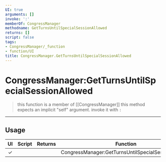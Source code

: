 ```yaml
---
UI: true
arguments: []
invoke: ':'
memberOf: CongressManager
methodname: GetTurnsUntilSpecialSessionAllowed
returns: []
script: false
tags:
- CongressManager/_function
- function/UI
title: CongressManager.GetTurnsUntilSpecialSessionAllowed
---
```

# CongressManager:GetTurnsUntilSpecialSessionAllowed
> this function is a member of [[CongressManager]]
> this method expects an implicit "self" argument. invoke it with `:`
-----
## Usage
|  UI | Script | Returns | Function | Arguments |
|:---:|:------:|-------:|:--------:|:---------|
|✓| ||CongressManager:GetTurnsUntilSpecialSessionAllowed||
